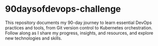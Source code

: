 # 90daysofdevops-challenge
This repository documents my 90-day journey to learn essential DevOps practices and tools, from Git version control to Kubernetes orchestration. Follow along as I share my progress, insights, and resources, and explore new technologies and skills.

